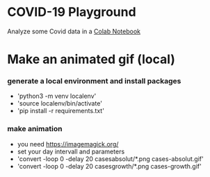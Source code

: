 # COVID-19 Playground

Analyze some Covid data in a [Colab Notebook](https://github.com/human-centered-ai-lab/app-covid-19-playground/blob/master/covid_19_playground.ipynb)

# Make an animated gif (local)

### generate a local environment and install packages

* 'python3 -m venv localenv'
* 'source localenv/bin/activate'
* 'pip install -r requirements.txt'

### make animation

* you need https://imagemagick.org/
* set your day intervall and parameters
* 'convert -loop 0 -delay 20 casesabsolut/*.png cases-absolut.gif'
* 'convert -loop 0 -delay 20 casesgrowth/*.png cases-growth.gif'

